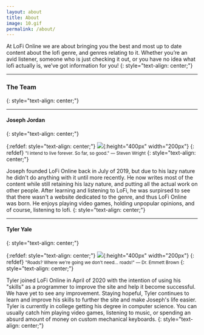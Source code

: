 ```yaml
---
layout: about
title: About
image: 10.gif
permalink: /about/
---
```


At LoFi Online we are about bringing you the best and most up to date content about the lofi genre, and genres relating to it. Whether you’re an avid listener, someone who is just checking it out, or you have no idea what lofi actually is, we’ve got information for you!
{: style="text-align: center;"}

***

### The Team 
{: style="text-align: center;"}
 
***

#### Joseph Jordan
{: style="text-align: center;"}

{:refdef: style="text-align: center;"}
![]({{site.baseurl}}/img/08.jpg){:height="400px" width="200px"}
{: refdef}
<small>"I intend to live forever. So far, so good." — Steven Wright</small>
{: style="text-align: center;"}

Joseph founded LoFi Online back in July of 2019, but due to his lazy nature he didn't do anything with it until more recently. He now writes most of the content while still retaining his lazy nature, and putting all the actual work on other people. After learning and listening to LoFi, he was surpirsed to see that there wasn't a website dedicated to the genre, and thus LoFi Online was born. He enjoys playing video games, holding unpopular opinions, and of course, listening to lofi.
{: style="text-align: center;"}

***

#### Tyler Yale
{: style="text-align: center;"}

{:refdef: style="text-align: center;"}
![]({{site.baseurl}}/img/09.jpg){:height="400px" width="200px"}
{: refdef}
<small>"Roads? Where we're going we don't need... roads!" — Dr. Emmett Brown</small>
{: style="text-align: center;"}

Tyler joined LoFi Online in April of 2020 with the intention of using his "skills" as a programmer to improve the site and help it become successful. We have yet to see any improvement. Staying hopeful, Tyler continues to learn and improve his skills to further the site and make Joseph's life easier. Tyler is currently in college getting his degree in computer science. You can usually catch him playing video games, listening to music, or spending an absurd amount of money on custom mechanical keyboards.
{: style="text-align: center;"}

